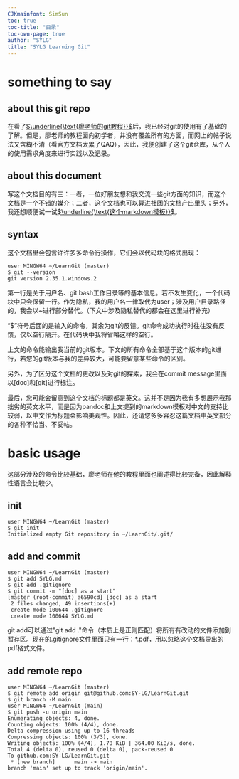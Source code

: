 ```yaml
---
CJKmainfont: SimSun
toc: true
toc-title: "目录"
toc-own-page: true
author: "SYLG"
title: "SYLG Learning Git"
---
```


# something to say

## about this git repo

在看了[$\underline{\text{廖老师的git教程}}$](https://www.liaoxuefeng.com/wiki/896043488029600#0)后，我已经对git的使用有了基础的了解。但是，廖老师的教程面向初学者，并没有覆盖所有的方面，而网上的帖子说法又含糊不清（看官方文档太累了QAQ），因此，我便创建了这个git仓库，从个人的使用需求角度来进行实践以及记录。

## about this document

写这个文档目的有三：一者，一位好朋友想和我交流一些git方面的知识，而这个文档是一个不错的媒介；二者，这个文档也可以算进社团的文档产出里头；另外，我还想顺便试一试[$\underline{\text{这个markdown模板}}$](https://github.com/Wandmalfarbe/pandoc-latex-template)。

## syntax

这个文档里会包含许许多多命令行操作，它们会以代码块的格式出现：

```
user MINGW64 ~/LearnGit (master)
$ git --version
git version 2.35.1.windows.2
```

第一行是关于用户名、git bash工作目录等的基本信息。若不发生变化，一个代码块中只会保留一行。作为隐私，我的用户名一律取代为user；涉及用户目录路径的，我会以~进行部分替代。（下文中涉及隐私替代的都会在这里进行补充）

“$”符号后面的是输入的命令，其余为git的反馈。git命令成功执行时往往没有反馈，仅以空行隔开。在代码块中我将省略这样的空行。

上文的命令能输出我当前的git版本。下文的所有命令全部基于这个版本的git进行，若您的git版本与我的差异较大，可能要留意某些命令的区别。

另外，为了区分这个文档的更改以及对git的探索，我会在commit message里面以\[doc\]和\[git\]进行标注。

最后，您可能会留意到这个文档的标题都是英文。这并不是因为我有多想展示我那拙劣的英文水平，而是因为pandoc和上文提到的markdown模板对中文的支持比较弱，以中文作为标题会影响美观性。因此，还请您多多容忍这篇文档中英文部分的各种不恰当、不妥帖。

# basic usage

这部分涉及的命令比较基础，廖老师在他的教程里面也阐述得比较完备，因此解释性语言会比较少。

## init

```
user MINGW64 ~/LearnGit (master)
$ git init
Initialized empty Git repository in ~/LearnGit/.git/
```

## add and commit

```
user MINGW64 ~/LearnGit (master)
$ git add SYLG.md
$ git add .gitignore
$ git commit -m "[doc] as a start"
[master (root-commit) a6590cd] [doc] as a start
 2 files changed, 49 insertions(+)
 create mode 100644 .gitignore
 create mode 100644 SYLG.md
```

git add可以通过"git add ."命令（本质上是正则匹配）将所有有改动的文件添加到暂存区。现在的.gitignore文件里面只有一行：\*.pdf，用以忽略这个文档导出的pdf格式文件。

## add remote repo

```
user MINGW64 ~/LearnGit (master)
$ git remote add origin git@github.com:SY-LG/LearnGit.git
$ git branch -M main
user MINGW64 ~/LearnGit (main)
$ git push -u origin main
Enumerating objects: 4, done.
Counting objects: 100% (4/4), done.
Delta compression using up to 16 threads
Compressing objects: 100% (3/3), done.
Writing objects: 100% (4/4), 1.78 KiB | 364.00 KiB/s, done.
Total 4 (delta 0), reused 0 (delta 0), pack-reused 0
To github.com:SY-LG/LearnGit.git
 * [new branch]      main -> main
branch 'main' set up to track 'origin/main'.
```